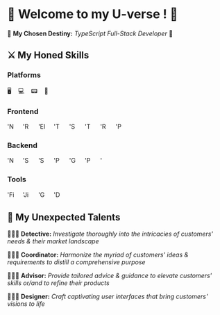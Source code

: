 # 🌌 Welcome to my U-verse ! 🌌

🌟 **My Chosen Destiny:** _TypeScript Full-Stack Developer_ 🌟

## ⚔️ My Honed Skills

### Platforms

🖥️&nbsp;&nbsp;&nbsp;&nbsp;💻&nbsp;&nbsp;&nbsp;&nbsp;📟&nbsp;&nbsp;&nbsp;&nbsp;📱

### Frontend

[<img title="Next.js" alt="'Next.js' icon" src="https://cdn.jsdelivr.net/gh/devicons/devicon@latest/icons/nextjs/nextjs-original.svg" width="16px" />](https://nextjs.org/)&nbsp;&nbsp;&nbsp;&nbsp;
[<img title="React Native" alt="'React Native' icon" src="https://cdn.jsdelivr.net/gh/devicons/devicon@latest/icons/react/react-original.svg" width="16px" />](https://reactnative.dev/)&nbsp;&nbsp;&nbsp;&nbsp;
[<img title="Electron.js" alt="'Electron.js' icon" src="https://cdn.jsdelivr.net/gh/devicons/devicon@latest/icons/electron/electron-original.svg" width="16px"  />](https://www.electronjs.org/)&nbsp;&nbsp;&nbsp;&nbsp;
[<img title="TypeScript" alt="'TypeScript' icon" src="https://cdn.jsdelivr.net/gh/devicons/devicon@latest/icons/typescript/typescript-original.svg" width="16px" />](https://www.typescriptlang.org/)&nbsp;&nbsp;&nbsp;&nbsp;
[<img title="Storybook" alt="'Storybook' icon" src="https://cdn.jsdelivr.net/gh/devicons/devicon@latest/icons/storybook/storybook-original.svg" width="16px" />](https://storybook.js.org/)&nbsp;&nbsp;&nbsp;&nbsp;
[<img title="TailwindCSS" alt="'TailwindCSS' icon" src="https://cdn.jsdelivr.net/gh/devicons/devicon@latest/icons/tailwindcss/tailwindcss-original.svg" width="16px" />](https://tailwindcss.com/)&nbsp;&nbsp;&nbsp;&nbsp;
[<img title="Redux" alt="'Redux' icon" src="https://cdn.jsdelivr.net/gh/devicons/devicon@latest/icons/redux/redux-original.svg" width="16px" />](https://redux.js.org/)&nbsp;&nbsp;&nbsp;&nbsp;
[<img title="Playwright" alt="'Playwright' icon" src="https://cdn.jsdelivr.net/gh/devicons/devicon@latest/icons/playwright/playwright-original.svg" width="16px" />](https://playwright.dev/)

### Backend

[<img title="Nest.js" alt="'Nest.js' icon" src="https://cdn.jsdelivr.net/gh/devicons/devicon@latest/icons/nestjs/nestjs-original.svg" width="16px" />](https://nestjs.com/)&nbsp;&nbsp;&nbsp;&nbsp;
[<img title="Swagger" alt="'Swagger' icon" src="https://cdn.jsdelivr.net/gh/devicons/devicon@latest/icons/swagger/swagger-original.svg" width="16px" />](https://swagger.io/)&nbsp;&nbsp;&nbsp;&nbsp;
[<img title="Socket.io" alt="'Socket.io' icon" src="https://cdn.jsdelivr.net/gh/devicons/devicon@latest/icons/socketio/socketio-original.svg" width="16px" />](https://socket.io/)&nbsp;&nbsp;&nbsp;&nbsp;
[<img title="Prisma" alt="'Prisma' icon" src="https://cdn.jsdelivr.net/gh/devicons/devicon@latest/icons/prisma/prisma-original.svg" width="16px" />](https://www.prisma.io/)&nbsp;&nbsp;&nbsp;&nbsp;
[<img title="GraphQL" alt="'GraphQL' icon" src="https://cdn.jsdelivr.net/gh/devicons/devicon@latest/icons/graphql/graphql-plain.svg" width="16px" />](https://graphql.org/)&nbsp;&nbsp;&nbsp;&nbsp;
[<img title="PostgreSQL" alt="'PostgreSQL' icon" src="https://cdn.jsdelivr.net/gh/devicons/devicon@latest/icons/postgresql/postgresql-original.svg" width="16px" />](https://www.postgresql.org/)&nbsp;&nbsp;&nbsp;&nbsp;
[<img title="MongoDB" alt="'MongoDB' icon" src="https://cdn.jsdelivr.net/gh/devicons/devicon@latest/icons/mongodb/mongodb-original.svg" width="16px" />](https://www.mongodb.com/)

### Tools

[<img title="Figma" alt="'Figma' icon" src="https://cdn.jsdelivr.net/gh/devicons/devicon@latest/icons/figma/figma-original.svg" width="16px" />](https://figma.com/)&nbsp;&nbsp;&nbsp;&nbsp;
[<img title="Jira" alt="'Jira' icon" src="https://cdn.jsdelivr.net/gh/devicons/devicon@latest/icons/jira/jira-original.svg" width="16px" />](https://www.atlassian.com/software/jira)&nbsp;&nbsp;&nbsp;&nbsp;
[<img title="GitHub" alt="'GitHub' icon" src="https://cdn.jsdelivr.net/gh/devicons/devicon@latest/icons/github/github-original.svg" width="16px" />](https://github.com/)&nbsp;&nbsp;&nbsp;&nbsp;
[<img title="Docker" alt="'Docker' icon" src="https://cdn.jsdelivr.net/gh/devicons/devicon@latest/icons/docker/docker-plain.svg" width="16px" />](https://www.docker.com/)

## 🎒 My Unexpected Talents

🕵🏾‍♀️ **Detective:** _Investigate thoroughly into the intricacies of customers' needs & their market landscape_

👩🏾‍💼 **Coordinator:** _Harmonize the myriad of customers' ideas & requirements to distill a comprehensive purpose_

👩🏾‍🏫 **Advisor:** _Provide tailored advice & guidance to elevate customers' skills or/and to refine their products_

👩🏾‍🎨 **Designer:** _Craft captivating user interfaces that bring customers' visions to life_
